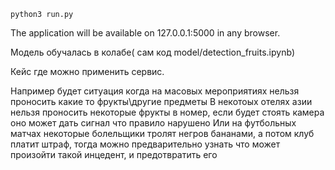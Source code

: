 

<code>python3 run.py</code>

The application will be available on 127.0.0.1:5000 in any browser.

Модель обучалась в колабе( сам код model/detection_fruits.ipynb)



Кейс где можно применить сервис.

Например  будет ситуация когда на масовых мероприятиях нельзя проносить какие то фрукты\другие предметы
В некотоых отелях азии нельзя проносить некоторые фрукты в номер, если будет стоять камера оно может дать сигнал что правило нарушено
Или на футбольных матчах некоторые болельщики тролят негров бананами, а потом клуб платит штраф, тогда можно предварительно узнать что может 
произойти такой инцедент, и предотвратить его

